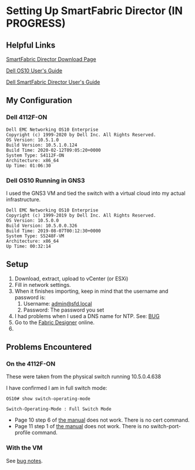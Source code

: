 # Setting Up SmartFabric Director (IN PROGRESS)

## Helpful Links

[SmartFabric Director Download Page](https://www.force10networks.com/CSPortal20/Software/SmartFabric.aspx)

[Dell OS10 User's Guide](https://topics-cdn.dell.com/pdf/smartfabric-os10-5-0_en-us.pdf)

[Dell SmartFabric Director User's Guide](https://topics-cdn.dell.com/pdf/smart-fabric-director_users-guide10_en-us.pdf)

## My Configuration

### Dell 4112F-ON

    Dell EMC Networking OS10 Enterprise
    Copyright (c) 1999-2020 by Dell Inc. All Rights Reserved.
    OS Version: 10.5.1.0
    Build Version: 10.5.1.0.124
    Build Time: 2020-02-12T09:05:20+0000
    System Type: S4112F-ON
    Architecture: x86_64
    Up Time: 01:06:30

### Dell OS10 Running in GNS3

I used the GNS3 VM and tied the switch with a virtual cloud into my actual infrastructure.

    Dell EMC Networking OS10 Enterprise
    Copyright (c) 1999-2019 by Dell Inc. All Rights Reserved.
    OS Version: 10.5.0.0
    Build Version: 10.5.0.0.326
    Build Time: 2019-08-07T00:12:30+0000
    System Type: S5248F-VM
    Architecture: x86_64
    Up Time: 00:32:14

## Setup

1. Download, extract, upload to vCenter (or ESXi)
2. Fill in network settings.
3. When it finishes importing, keep in mind that the username and password is:
   1. Username: admin@sfd.local
   2. Password: The password you set
4. I had problems when I used a DNS name for NTP. See: [BUG](./BUG.md)
5. Go to the [Fabric Designer](https://fdc.emc.com/#!/network-fabric) online.
6. 

## Problems Encountered

### On the 4112F-ON

These were taken from the physical switch running 10.5.0.4.638

I have confirmed I am in full switch mode:

    OS10# show switch-operating-mode

    Switch-Operating-Mode : Full Switch Mode

- Page 10 step 6 of [the manual](https://downloads.dell.com/manuals/all-products/esuprt_networking_int/esuprt_networking_mgmt_software/smart-fabric-director_users-guide_en-us.pdf) does not work. There is no cert command.
- Page 11 step 1 of [the manual](https://downloads.dell.com/manuals/all-products/esuprt_networking_int/esuprt_networking_mgmt_software/smart-fabric-director_users-guide_en-us.pdf) does not work. There is no switch-port-profile command.

### With the VM

See [bug notes](./BUG.md).